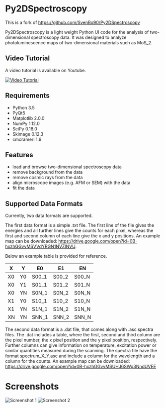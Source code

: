 
# Py2DSpectroscopy
This is a fork of https://github.com/SvenBo90/Py2DSpectroscopy

Py2DSpectroscopy is a light weight Python UI code for the analysis of two-dimensional spectroscopy data. It was designed to analyze photoluminescence maps of two-dimensional materials such as MoS_2. 

## Video Tutorial

A video tutorial is available on Youtube.

[![Video Tutorial](http://img.youtube.com/vi/NfRWFomUZM0/0.jpg)](http://www.youtube.com/watch?v=NfRWFomUZM0 "Py2DSpectroscopy Video Tutorial ")

## Requirements

* Python 3.5
* PyQt5 
* Matplotlib 2.0.0
* NumPy 1.12.0
* SciPy 0.18.0
* Skimage 0.12.3
* cmcrameri 1.9

## Features

* load and browse two-dimensional spectroscopy data
* remove background from the data
* remove cosmic rays from the data
* align microscope images (e.g. AFM or SEM) with the data
* fit the data

## Supported Data Formats

Currently, two data formats are supported. 

The first data format is a simple .txt file. The first line of the file gives the energies and all further lines give the counts for each pixel, whereas the first and second column of each line give the x and y positions. An example map can be downloaded: https://drive.google.com/open?id=0B-hxzhGGvvMSVVdYRGN1NVZlNVU.

Below an example table is provided for reference.

| X  | Y  | E0    | E1    | EN    |
|----|----|-------|-------|-------|
| X0 | Y0 | S00_1 | S00_2 | S00_N |
| X0 | Y1 | S01_1 | S01_2 | S01_N |
| X0 | YN | S0N_1 | S0N_2 | S0N_N |
| X1 | Y0 | S10_1 | S10_2 | S10_N |
| X1 | YN | S1N_1 | S1N_2 | S1N_N |
| XN | YN | SNN_1 | SNN_2 | SNN_N |

The second data format is a .dat file, that comes along with .asc spectra files. The .dat includes a table, where the first, second and third column are the pixel number, the x pixel position and the y pixel position, respectively. Further columns can give information on temperature, excitation power or similar quantities measured during the scanning. The spectra file have the format spectrum_X_Y.asc and include a column for the wavelength and a column for the counts. An example map can be downloaded: https://drive.google.com/open?id=0B-hxzhGGvvMSUHJ6SWg3NndUVEE

# Screenshots
![Screenshot 1](https://preview.ibb.co/nHnJqk/screen1.png "Screenshot 1")
![Screenshot 2](https://preview.ibb.co/jYH7i5/screen2.png "Screenshot 2")
